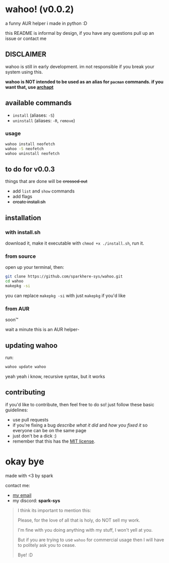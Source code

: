 # wahoo! (v0.0.2)
a funny AUR helper i made in python :D

this README is informal by design, if you have any questions pull up an issue or contact me

## DISCLAIMER
wahoo is still in early development. im not responsible if you break your system using this.

**wahoo is NOT intended to be used as an alias for `pacman` commands. if you want that, use [archapt](https://github.com/sparkhere-sys/archapt/)**

## available commands
- `install` (aliases: `-S`)
- `uninstall` (aliases: `-R`, `remove`)

### usage
```bash
wahoo install neofetch
wahoo -S neofetch
wahoo uninstall neofetch
```

## to do for v0.0.3
things that are done will be ~~crossed out~~

- add `list` and `show` commands
- add flags
- ~~create install.sh~~

## installation
### with install.sh
download it, make it executable with `chmod +x ./install.sh`, run it.

### from source
open up your terminal, then:
```bash
git clone https://github.com/sparkhere-sys/wahoo.git
cd wahoo
makepkg -si
```
you can replace `makepkg -si` with just `makepkg` if you'd like

### from AUR
soon™️

wait a minute this is an AUR helper-

## updating wahoo
run:
```bash
wahoo update wahoo
```
yeah yeah i know, recursive syntax, but it works

## contributing
if you'd like to contribute, then feel free to do so!
just follow these basic guidelines:

- use pull requests
- if you're fixing a bug *describe what it did* and *how you fixed it* so everyone can be on the same page
- just don't be a dick :)
- remember that this has the [MIT license](https://github.com/sparkhere-sys/wahoo/blob/main/LICENSE).

# okay bye
made with <3 by spark

contact me:

- [my email](mailto:spark-aur@proton.me)
- my discord: **spark-sys**

> I think its important to mention this:
> 
> Please, for the love of all that is holy, do NOT sell my work.
> 
> I'm fine with you doing anything with my stuff, I won't yell at you.
> 
> But if you are trying to use `wahoo` for commercial usage then I will have to politely ask you to cease.
> 
> Bye! :D
